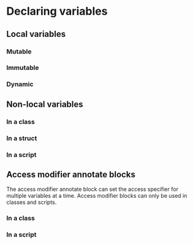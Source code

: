 # Declaring variables

## Local variables

### Mutable

### Immutable 

### Dynamic

## Non-local variables

### In a class

### In a struct

### In a script

## Access modifier annotate blocks

The access modifier annotate block can set the access specifier for multiple variables at a time. Access modifier blocks can only be used in classes and scripts.

### In a class

### In a script

